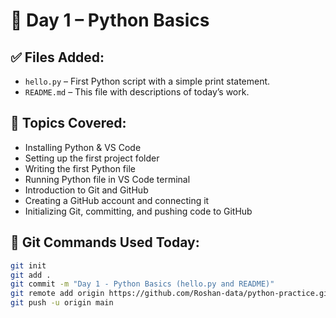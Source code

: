 # 🐍 Day 1 – Python Basics

## ✅ Files Added:
- `hello.py` – First Python script with a simple print statement.
- `README.md` – This file with descriptions of today’s work.

## 🧠 Topics Covered:
- Installing Python & VS Code
- Setting up the first project folder
- Writing the first Python file
- Running Python file in VS Code terminal
- Introduction to Git and GitHub
- Creating a GitHub account and connecting it
- Initializing Git, committing, and pushing code to GitHub

## 🔗 Git Commands Used Today:
```bash
git init  
git add .  
git commit -m "Day 1 - Python Basics (hello.py and README)"  
git remote add origin https://github.com/Roshan-data/python-practice.git  
git push -u origin main 
